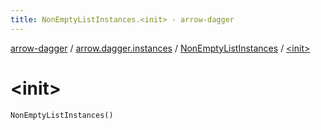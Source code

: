 ```yaml
---
title: NonEmptyListInstances.<init> - arrow-dagger
---
```


[arrow-dagger](../../index.html) / [arrow.dagger.instances](../index.html) / [NonEmptyListInstances](index.html) / [&lt;init&gt;](./-init-.html)

# &lt;init&gt;

`NonEmptyListInstances()`